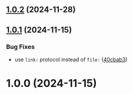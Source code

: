 ## [1.0.2](https://github.com/snake-py/eject/compare/v1.0.1...v1.0.2) (2024-11-28)



## [1.0.1](https://github.com/snake-py/eject/compare/v1.0.0...v1.0.1) (2024-11-15)


### Bug Fixes

* use `link:` protocol instead of `file:` ([40cbab3](https://github.com/snake-py/eject/commit/40cbab318c94ebf9953e90ffa4f9b739e0282f80))



# 1.0.0 (2024-11-15)



